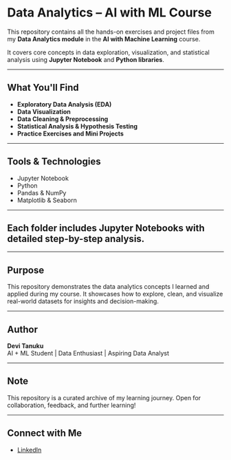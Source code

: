 
# Data Analytics – AI with ML Course

This repository contains all the hands-on exercises and project files from my **Data Analytics module** in the **AI with Machine Learning** course.

It covers core concepts in data exploration, visualization, and statistical analysis using **Jupyter Notebook** and **Python libraries**.

---

## What You'll Find

- **Exploratory Data Analysis (EDA)**  
- **Data Visualization**  
- **Data Cleaning & Preprocessing**  
- **Statistical Analysis & Hypothesis Testing**  
- **Practice Exercises and Mini Projects**  

---

## Tools & Technologies

- Jupyter Notebook  
- Python  
- Pandas & NumPy  
- Matplotlib & Seaborn

---

## Each folder includes Jupyter Notebooks with detailed step-by-step analysis.

---

## Purpose

This repository demonstrates the data analytics concepts I learned and applied during my course. It showcases how to explore, clean, and visualize real-world datasets for insights and decision-making.

---

## Author

**Devi Tanuku**  
AI + ML Student | Data Enthusiast | Aspiring Data Analyst

---

## Note

This repository is a curated archive of my learning journey. Open for collaboration, feedback, and further learning!

---

## Connect with Me

- [LinkedIn](https://www.linkedin.com/in/devi-tanuku)
